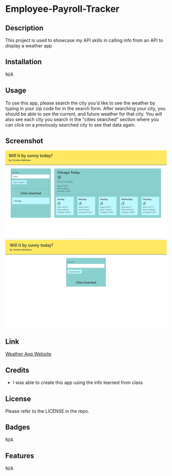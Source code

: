 # Employee-Payroll-Tracker

## Description
This project is used to showcase my API skills in calling info from an API to display a weather app

## Installation
N/A

## Usage
To use this app, please search the city you'd like to see the weather by typing in your zip code for in the search form. After searching your city, you should be able to see the current, and future weather for that city. You will also see each city you search in the "cities searched" section where you can click on a previously searched city to see that data again. 

## Screenshot
<img src="./images/weather-app.png">
<img src="./images/weather-app-form.png">

## Link
<a href="https://cmatthews3212.github.io/Weather-App/">Weather App Website</a>

## Credits
- I was able to create this app using the info learned from class



## License
Please refer to the LICENSE in the repo.

## Badges
N/A

## Features
N/A
